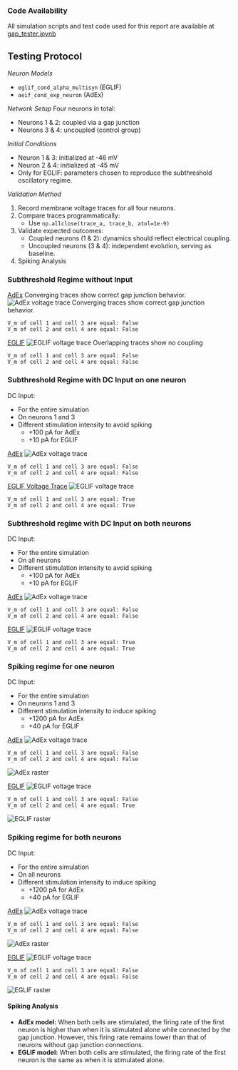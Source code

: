 ### **Code Availability**
All simulation scripts and test code used for this report are available at [gap_tester.ipynb](https://github.com/FrassettoN/io-gap-junctions-network/blob/main/nestml_gap_junctions/gap_tester.ipynb)
## **Testing Protocol**

*Neuron Models*
- `eglif_cond_alpha_multisyn` (EGLIF)  
- `aeif_cond_exp_neuron` (AdEx)  

*Network Setup*
Four neurons in total:
  - Neurons 1 & 2: coupled via a gap junction  
  - Neurons 3 & 4: uncoupled (control group)  

*Initial Conditions*
- Neuron 1 & 3: initialized at -46 mV
- Neuron 2 & 4: initialized at -45 mV
- Only for EGLIF: parameters chosen to reproduce the subthreshold oscillatory regime.

*Validation Method*
1. Record membrane voltage traces for all four neurons.  
2. Compare traces programmatically:  
	- Use `np.allclose(trace_a, trace_b, atol=1e-9)`
3. Validate expected outcomes:  
	- Coupled neurons (1 & 2): dynamics should reflect electrical coupling.  
	- Uncoupled neurons (3 & 4): independent evolution, serving as baseline.   
4. Spiking Analysis

<div style="page-break-after: always;"></div>

### **Subthreshold Regime without Input**

<u>AdEx</u>
Converging traces show correct gap junction behavior.
![AdEx voltage trace](./images/AdEx.png)
Converging traces show correct gap junction behavior.
```
V_m of cell 1 and cell 3 are equal: False 
V_m of cell 2 and cell 4 are equal: False
```

<div style="page-break-after: always;"></div>

<u>EGLIF</u>
![EGLIF voltage trace](./images/EGLIF.png)
Overlapping traces show no coupling
```
V_m of cell 1 and cell 3 are equal: False 
V_m of cell 2 and cell 4 are equal: False
```

<div style="page-break-after: always;"></div>

### **Subthreshold Regime with DC Input on one neuron**

DC Input:
- For the entire simulation
- On neurons 1 and 3
- Different stimulation intensity to avoid spiking
	- +100 pA for AdEx
	- +10 pA for EGLIF

<u>AdEx</u>
![AdEx voltage trace](./images/AdEx%20-%20sub%20dc%20first.png)
```
V_m of cell 1 and cell 3 are equal: False 
V_m of cell 2 and cell 4 are equal: False
```

<div style="page-break-after: always;"></div>

<u>EGLIF Voltage Trace</u>
![EGLIF voltage trace](./images/EGLIF%20-%20sub%20dc%20first.png)
```
V_m of cell 1 and cell 3 are equal: True 
V_m of cell 2 and cell 4 are equal: True
```

<div style="page-break-after: always;"></div>

### **Subthreshold regime with DC Input on both neurons**

DC Input:
- For the entire simulation
- On all neurons
- Different stimulation intensity to avoid spiking
	- +100 pA for AdEx
	- +10 pA for EGLIF

<u>AdEx</u>
![AdEx voltage trace](./images/AdEx%20-%20sub%20dc%20all.png)
```
V_m of cell 1 and cell 3 are equal: False 
V_m of cell 2 and cell 4 are equal: False
```

<div style="page-break-after: always;"></div>

<u>EGLIF</u>
![EGLIF voltage trace](./images/EGLIF%20-%20sub%20dc%20all.png)
```
V_m of cell 1 and cell 3 are equal: True 
V_m of cell 2 and cell 4 are equal: True
```

<div style="page-break-after: always;"></div>

### **Spiking regime for one neuron**
DC Input:
- For the entire simulation
- On neurons 1 and 3
- Different stimulation intensity to induce spiking
	- +1200 pA for AdEx
	- +40 pA for EGLIF

<u>AdEx</u>
![AdEx voltage trace](./images/AdEx%20-%20spiking%20first.png)
```
V_m of cell 1 and cell 3 are equal: False 
V_m of cell 2 and cell 4 are equal: False
```
![AdEx raster](AdEx%20-%20spiking%20raster%20first.png)

<div style="page-break-after: always;"></div>

<u>EGLIF</u>
![EGLIF voltage trace](./images/EGLIF%20-%20spiking%20first.png)
```
V_m of cell 1 and cell 3 are equal: False 
V_m of cell 2 and cell 4 are equal: True
```
![EGLIF raster](./images/EGLIF%20-%20spiking%20raster%20first.png)

<div style="page-break-after: always;"></div>

### **Spiking regime for both neurons**

DC Input:
- For the entire simulation
- On all neurons
- Different stimulation intensity to  induce spiking
	- +1200 pA for AdEx
	- +40 pA for EGLIF

<u>AdEx</u>
![AdEx voltage trace](./images/AdEx%20-%20spiking%20all.png)
```
V_m of cell 1 and cell 3 are equal: False 
V_m of cell 2 and cell 4 are equal: False
```
![AdEx raster](./images/AdEx%20-%20spiking%20raster%20all.png)

<div style="page-break-after: always;"></div>

<u>EGLIF</u>
![EGLIF voltage trace](./images/EGLIF%20-%20spiking%20all.png)
```
V_m of cell 1 and cell 3 are equal: False 
V_m of cell 2 and cell 4 are equal: False
```
![EGLIF raster](./images/EGLIF%20-%20spiking%20raster%20all.png)
#### **Spiking Analysis**
- **AdEx model:** When both cells are stimulated, the firing rate of the first neuron is higher than when it is stimulated alone while connected by the gap junction. However, this firing rate remains lower than that of neurons without gap junction connections.
- **EGLIF model:** When both cells are stimulated, the firing rate of the first neuron is the same as when it is stimulated alone.